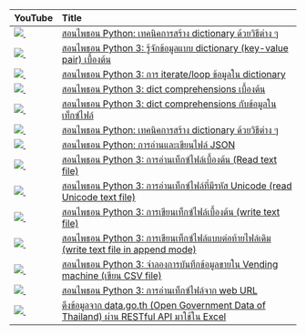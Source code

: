 | YouTube                                                                                                     | Title                                                                                                                               |
|:------------------------------------------------------------------------------------------------------------|:------------------------------------------------------------------------------------------------------------------------------------|
| <a href=https://youtu.be/Yp6QPXXBXDA><img src=https://i.ytimg.com/vi/Yp6QPXXBXDA/mqdefault.jpg />&nbsp;</a> | <a href="https://youtu.be/Yp6QPXXBXDA">สอนไพธอน Python: เทคนิคการสร้าง dictionary ด้วยวิธีต่าง ๆ</a>                                        |
| <a href=https://youtu.be/9X1cUbBF6Lc><img src=https://i.ytimg.com/vi/9X1cUbBF6Lc/mqdefault.jpg />&nbsp;</a> | <a href="https://youtu.be/9X1cUbBF6Lc">สอนไพธอน Python 3: รู้จักข้อมูลแบบ dictionary (key-value pair) เบื้องต้น</a>                           |
| <a href=https://youtu.be/yS2cZZbpe7I><img src=https://i.ytimg.com/vi/yS2cZZbpe7I/mqdefault.jpg />&nbsp;</a> | <a href="https://youtu.be/yS2cZZbpe7I">สอนไพธอน Python 3: การ iterate/loop ข้อมูลใน dictionary</a>                                      |
| <a href=https://youtu.be/M6U0pRYda5c><img src=https://i.ytimg.com/vi/M6U0pRYda5c/mqdefault.jpg />&nbsp;</a> | <a href="https://youtu.be/M6U0pRYda5c">สอนไพธอน Python 3: dict comprehensions เบื้องต้น</a>                                              |
| <a href=https://youtu.be/BIPQQ0V3MTc><img src=https://i.ytimg.com/vi/BIPQQ0V3MTc/mqdefault.jpg />&nbsp;</a> | <a href="https://youtu.be/BIPQQ0V3MTc">สอนไพธอน Python 3: dict comprehensions กับข้อมูลในเท็กซ์ไฟล์</a>                                     |
| <a href=https://youtu.be/Yp6QPXXBXDA><img src=https://i.ytimg.com/vi/Yp6QPXXBXDA/mqdefault.jpg />&nbsp;</a> | <a href="https://youtu.be/Yp6QPXXBXDA">สอนไพธอน Python: เทคนิคการสร้าง dictionary ด้วยวิธีต่าง ๆ</a>                                        |
| <a href=https://youtu.be/IcL4ruuNo0o><img src=https://i.ytimg.com/vi/IcL4ruuNo0o/mqdefault.jpg />&nbsp;</a> | <a href="https://youtu.be/IcL4ruuNo0o">สอนไพธอน Python: การอ่านและเขียนไฟล์ JSON</a>                                                     |
| <a href=https://youtu.be/o_PLyBINYaw><img src=https://i.ytimg.com/vi/o_PLyBINYaw/mqdefault.jpg />&nbsp;</a> | <a href="https://youtu.be/o_PLyBINYaw">สอนไพธอน Python 3: การอ่านเท็กซ์ไฟล์เบื้องต้น (Read text file)</a>                                    |
| <a href=https://youtu.be/pH964ku1I6E><img src=https://i.ytimg.com/vi/pH964ku1I6E/mqdefault.jpg />&nbsp;</a> | <a href="https://youtu.be/pH964ku1I6E">สอนไพธอน Python 3: การอ่านเท็กซ์ไฟล์ที่มีรหัส Unicode (read Unicode text file)</a>                     |
| <a href=https://youtu.be/2HiwKDQr0AA><img src=https://i.ytimg.com/vi/2HiwKDQr0AA/mqdefault.jpg />&nbsp;</a> | <a href="https://youtu.be/2HiwKDQr0AA">สอนไพธอน Python 3: การเขียนเท็กซ์ไฟล์เบื้องต้น (write text file)</a>                                  |
| <a href=https://youtu.be/zixusuReXEY><img src=https://i.ytimg.com/vi/zixusuReXEY/mqdefault.jpg />&nbsp;</a> | <a href="https://youtu.be/zixusuReXEY">สอนไพธอน Python 3: การเขียนเท็กซ์ไฟล์แบบต่อท้ายไฟล์เดิม (write text file in append mode)</a>           |
| <a href=https://youtu.be/_rMnxff42WE><img src=https://i.ytimg.com/vi/_rMnxff42WE/mqdefault.jpg />&nbsp;</a> | <a href="https://youtu.be/_rMnxff42WE">สอนไพธอน Python 3: จำลองการบันทึกข้อมูลขายใน Vending machine (เขียน CSV file)</a>                   |
| <a href=https://youtu.be/4SyzMXK8cKY><img src=https://i.ytimg.com/vi/4SyzMXK8cKY/mqdefault.jpg />&nbsp;</a> | <a href="https://youtu.be/4SyzMXK8cKY">สอนไพธอน Python 3: การอ่านเท็กซ์ไฟล์จาก web URL</a>                                                |
| <a href=https://youtu.be/CTmEFOD4f9o><img src=https://i.ytimg.com/vi/CTmEFOD4f9o/mqdefault.jpg />&nbsp;</a> | <a href="https://youtu.be/CTmEFOD4f9o">ดึงข้อมูลจาก data.go.th (Open Government Data of Thailand) ผ่าน RESTful API มาใช้ใน Excel</a>                                    |